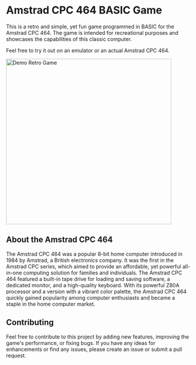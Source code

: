 # Amstrad CPC 464 BASIC Game

This is a retro and simple, yet fun game programmed in BASIC for the Amstrad CPC 464. The game is intended for recreational purposes and showcases the capabilities of this classic computer. 

Feel free to try it out on an emulator or an actual Amstrad CPC 464.

<img src="demo.gif" alt="Demo Retro Game" width="450"/>

## About the Amstrad CPC 464

The Amstrad CPC 464 was a popular 8-bit home computer introduced in 1984 by Amstrad, a British electronics company. It was the first in the Amstrad CPC series, which aimed to provide an affordable, yet powerful all-in-one computing solution for families and individuals. The Amstrad CPC 464 featured a built-in tape drive for loading and saving software, a dedicated monitor, and a high-quality keyboard. With its powerful Z80A processor and a version with a vibrant color palette, the Amstrad CPC 464 quickly gained popularity among computer enthusiasts and became a staple in the home computer market.


## Contributing

Feel free to contribute to this project by adding new features, improving the game's performance, or fixing bugs. If you have any ideas for enhancements or find any issues, please create an issue or submit a pull request.

